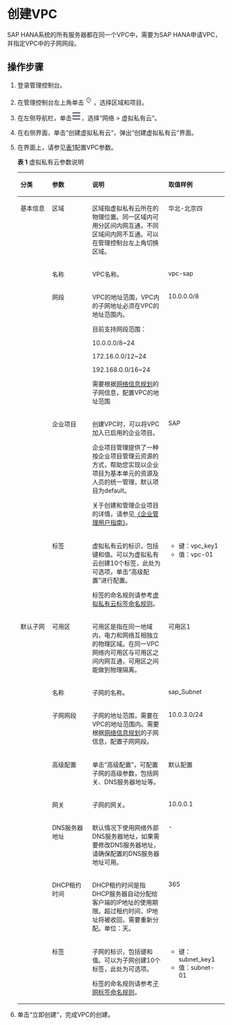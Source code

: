 # 创建VPC<a name="saphana_02_0019"></a>

SAP HANA系统的所有服务器都在同一个VPC中，需要为SAP  HANA申请VPC，并指定VPC中的子网网段。

## 操作步骤<a name="section5117508820456"></a>

1.  登录管理控制台。
2.  在管理控制台左上角单击![](figures/icon-region.png)，选择区域和项目。
3.  在左侧导航栏，单击![](figures/002.png)，选择“网络 \> 虚拟私有云“。
4.  在右侧界面，单击“创建虚拟私有云“，弹出“创建虚拟私有云“界面。
5.  在界面上，请参见[表1](#table65603559163645)配置VPC参数。

    **表 1**  虚拟私有云参数说明

    <a name="table65603559163645"></a>
    <table><thead align="left"><tr id="row30734839163645"><th class="cellrowborder" valign="top" width="15.229999999999999%" id="mcps1.2.5.1.1"><p id="p2189715415299"><a name="p2189715415299"></a><a name="p2189715415299"></a>分类</p>
    </th>
    <th class="cellrowborder" valign="top" width="19.36%" id="mcps1.2.5.1.2"><p id="p36524908163645"><a name="p36524908163645"></a><a name="p36524908163645"></a>参数</p>
    </th>
    <th class="cellrowborder" valign="top" width="36.75%" id="mcps1.2.5.1.3"><p id="p5727553163645"><a name="p5727553163645"></a><a name="p5727553163645"></a>说明</p>
    </th>
    <th class="cellrowborder" valign="top" width="28.660000000000004%" id="mcps1.2.5.1.4"><p id="p61278663163645"><a name="p61278663163645"></a><a name="p61278663163645"></a>取值样例</p>
    </th>
    </tr>
    </thead>
    <tbody><tr id="row14637060163645"><td class="cellrowborder" rowspan="5" valign="top" width="15.229999999999999%" headers="mcps1.2.5.1.1 "><p id="p2883902715299"><a name="p2883902715299"></a><a name="p2883902715299"></a>基本信息</p>
    </td>
    <td class="cellrowborder" valign="top" width="19.36%" headers="mcps1.2.5.1.2 "><p id="p967724163645"><a name="p967724163645"></a><a name="p967724163645"></a>区域</p>
    </td>
    <td class="cellrowborder" valign="top" width="36.75%" headers="mcps1.2.5.1.3 "><p id="zh-cn_topic_0070706438_p71311426132720"><a name="zh-cn_topic_0070706438_p71311426132720"></a><a name="zh-cn_topic_0070706438_p71311426132720"></a>区域指虚拟私有云所在的物理位置。同一区域内可用分区间内网互通，不同区域间内网不互通。可以在管理控制台左上角切换区域。</p>
    </td>
    <td class="cellrowborder" valign="top" width="28.660000000000004%" headers="mcps1.2.5.1.4 "><p id="p41004165163645"><a name="p41004165163645"></a><a name="p41004165163645"></a>华北-北京四</p>
    </td>
    </tr>
    <tr id="row33493172163645"><td class="cellrowborder" valign="top" headers="mcps1.2.5.1.1 "><p id="p48204032163921"><a name="p48204032163921"></a><a name="p48204032163921"></a>名称</p>
    </td>
    <td class="cellrowborder" valign="top" headers="mcps1.2.5.1.2 "><p id="p12212480163921"><a name="p12212480163921"></a><a name="p12212480163921"></a>VPC名称。</p>
    </td>
    <td class="cellrowborder" valign="top" headers="mcps1.2.5.1.3 "><p id="p49686796163921"><a name="p49686796163921"></a><a name="p49686796163921"></a>vpc-sap</p>
    </td>
    </tr>
    <tr id="row8101797163645"><td class="cellrowborder" valign="top" headers="mcps1.2.5.1.1 "><p id="p846641363818"><a name="p846641363818"></a><a name="p846641363818"></a>网段</p>
    </td>
    <td class="cellrowborder" valign="top" headers="mcps1.2.5.1.2 "><p id="p13760765163947"><a name="p13760765163947"></a><a name="p13760765163947"></a>VPC的地址范围，VPC内的子网地址必须在VPC的地址范围内。</p>
    <p id="p56738021163947"><a name="p56738021163947"></a><a name="p56738021163947"></a>目前支持网段范围：</p>
    <p id="p40880148163947"><a name="p40880148163947"></a><a name="p40880148163947"></a>10.0.0.0/8~24</p>
    <p id="p32377018163947"><a name="p32377018163947"></a><a name="p32377018163947"></a>172.16.0.0/12~24</p>
    <p id="p22957712163947"><a name="p22957712163947"></a><a name="p22957712163947"></a>192.168.0.0/16~24</p>
    <p id="p04481525141216"><a name="p04481525141216"></a><a name="p04481525141216"></a>需要根据<a href="网络信息规划.md">网络信息规划</a>的子网信息，配置VPC的地址范围</p>
    </td>
    <td class="cellrowborder" valign="top" headers="mcps1.2.5.1.3 "><p id="p47635417163947"><a name="p47635417163947"></a><a name="p47635417163947"></a>10.0.0.0/8</p>
    </td>
    </tr>
    <tr id="row1297310612317"><td class="cellrowborder" valign="top" headers="mcps1.2.5.1.1 "><p id="p5974106132318"><a name="p5974106132318"></a><a name="p5974106132318"></a>企业项目</p>
    </td>
    <td class="cellrowborder" valign="top" headers="mcps1.2.5.1.2 "><p id="p11176521192310"><a name="p11176521192310"></a><a name="p11176521192310"></a>创建VPC时，可以将VPC加入已启用的企业项目。</p>
    <p id="p1017612118230"><a name="p1017612118230"></a><a name="p1017612118230"></a>企业项目管理提供了一种按企业项目管理云资源的方式，帮助您实现以企业项目为基本单元的资源及人员的统一管理，默认项目为default。</p>
    <p id="p101761721122314"><a name="p101761721122314"></a><a name="p101761721122314"></a>关于创建和管理企业项目的详情，请参见<a href="https://support.huaweicloud.com/usermanual-em/zh-cn_topic_0131965280.html" target="_blank" rel="noopener noreferrer">《企业管理用户指南》</a>。</p>
    </td>
    <td class="cellrowborder" valign="top" headers="mcps1.2.5.1.3 "><p id="p19743617230"><a name="p19743617230"></a><a name="p19743617230"></a>SAP</p>
    </td>
    </tr>
    <tr id="row58854232152946"><td class="cellrowborder" valign="top" headers="mcps1.2.5.1.1 "><p id="p22171238152946"><a name="p22171238152946"></a><a name="p22171238152946"></a>标签</p>
    </td>
    <td class="cellrowborder" valign="top" headers="mcps1.2.5.1.2 "><p id="p5594830615318"><a name="p5594830615318"></a><a name="p5594830615318"></a>虚拟私有云的标识，包括键和值。可以为虚拟私有云创建10个标签，此处为可选项，单击“高级配置”进行配置。</p>
    <p id="p3377270815318"><a name="p3377270815318"></a><a name="p3377270815318"></a>标签的命名规则请参考<a href="https://support.huaweicloud.com/usermanual-vpc/zh-cn_topic_0013935842.html#zh-cn_topic_0013935842__table63360804153019" target="_blank" rel="noopener noreferrer">虚拟私有云标签命名规则</a>。</p>
    </td>
    <td class="cellrowborder" valign="top" headers="mcps1.2.5.1.3 "><a name="ul5846061515318"></a><a name="ul5846061515318"></a><ul id="ul5846061515318"><li>键：vpc_key1</li><li>值：vpc-01</li></ul>
    </td>
    </tr>
    <tr id="row43251058163645"><td class="cellrowborder" rowspan="8" valign="top" width="15.229999999999999%" headers="mcps1.2.5.1.1 "><p id="p15328238171724"><a name="p15328238171724"></a><a name="p15328238171724"></a>默认子网</p>
    </td>
    <td class="cellrowborder" valign="top" width="19.36%" headers="mcps1.2.5.1.2 "><p id="p279310315257"><a name="p279310315257"></a><a name="p279310315257"></a>可用区</p>
    </td>
    <td class="cellrowborder" valign="top" width="36.75%" headers="mcps1.2.5.1.3 "><p id="p1779117352511"><a name="p1779117352511"></a><a name="p1779117352511"></a>可用区是指在同一地域内，电力和网络互相独立的物理区域。在同一VPC网络内可用区与可用区之间内网互通，可用区之间能做到物理隔离。</p>
    </td>
    <td class="cellrowborder" valign="top" width="28.660000000000004%" headers="mcps1.2.5.1.4 "><p id="p1978913316253"><a name="p1978913316253"></a><a name="p1978913316253"></a>可用区1</p>
    </td>
    </tr>
    <tr id="row2058504212247"><td class="cellrowborder" valign="top" headers="mcps1.2.5.1.1 "><p id="p38801420164127"><a name="p38801420164127"></a><a name="p38801420164127"></a>名称</p>
    </td>
    <td class="cellrowborder" valign="top" headers="mcps1.2.5.1.2 "><p id="p55907343164127"><a name="p55907343164127"></a><a name="p55907343164127"></a>子网的名称。</p>
    </td>
    <td class="cellrowborder" valign="top" headers="mcps1.2.5.1.3 "><p id="p32200914164127"><a name="p32200914164127"></a><a name="p32200914164127"></a>sap_Subnet</p>
    </td>
    </tr>
    <tr id="row29663353163645"><td class="cellrowborder" valign="top" headers="mcps1.2.5.1.1 "><p id="p53472873164127"><a name="p53472873164127"></a><a name="p53472873164127"></a>子网网段</p>
    </td>
    <td class="cellrowborder" valign="top" headers="mcps1.2.5.1.2 "><p id="p36335493164127"><a name="p36335493164127"></a><a name="p36335493164127"></a>子网的地址范围，需要在VPC的地址范围内。需要根据<a href="网络信息规划.md">网络信息规划</a>的子网信息，配置子网网段。</p>
    </td>
    <td class="cellrowborder" valign="top" headers="mcps1.2.5.1.3 "><p id="p57493788164127"><a name="p57493788164127"></a><a name="p57493788164127"></a>10.0.3.0/24</p>
    </td>
    </tr>
    <tr id="row17539102592516"><td class="cellrowborder" valign="top" headers="mcps1.2.5.1.1 "><p id="p1353942572518"><a name="p1353942572518"></a><a name="p1353942572518"></a>高级配置</p>
    </td>
    <td class="cellrowborder" valign="top" headers="mcps1.2.5.1.2 "><p id="p155392025132516"><a name="p155392025132516"></a><a name="p155392025132516"></a>单击“高级配置”，可配置子网的高级参数，包括网关、DNS服务器地址等。</p>
    </td>
    <td class="cellrowborder" valign="top" headers="mcps1.2.5.1.3 "><p id="p185391254259"><a name="p185391254259"></a><a name="p185391254259"></a>默认配置</p>
    </td>
    </tr>
    <tr id="row60737684163645"><td class="cellrowborder" valign="top" headers="mcps1.2.5.1.1 "><p id="p153456716426"><a name="p153456716426"></a><a name="p153456716426"></a>网关</p>
    </td>
    <td class="cellrowborder" valign="top" headers="mcps1.2.5.1.2 "><p id="p5719113516426"><a name="p5719113516426"></a><a name="p5719113516426"></a>子网的网关。</p>
    </td>
    <td class="cellrowborder" valign="top" headers="mcps1.2.5.1.3 "><p id="p197034316426"><a name="p197034316426"></a><a name="p197034316426"></a>10.0.0.1</p>
    </td>
    </tr>
    <tr id="row38289007164147"><td class="cellrowborder" valign="top" headers="mcps1.2.5.1.1 "><p id="p9056746164147"><a name="p9056746164147"></a><a name="p9056746164147"></a>DNS服务器地址</p>
    </td>
    <td class="cellrowborder" valign="top" headers="mcps1.2.5.1.2 "><p id="p45170898164255"><a name="p45170898164255"></a><a name="p45170898164255"></a>默认情况下使用网络外部DNS服务器地址，如果需要修改DNS服务器地址，请确保配置的DNS服务器地址可用。</p>
    </td>
    <td class="cellrowborder" valign="top" headers="mcps1.2.5.1.3 "><p id="p29970286164147"><a name="p29970286164147"></a><a name="p29970286164147"></a>-</p>
    </td>
    </tr>
    <tr id="row227219701317"><td class="cellrowborder" valign="top" headers="mcps1.2.5.1.1 "><p id="p2027417711133"><a name="p2027417711133"></a><a name="p2027417711133"></a>DHCP租约时间</p>
    </td>
    <td class="cellrowborder" valign="top" headers="mcps1.2.5.1.2 "><p id="p4493112191318"><a name="p4493112191318"></a><a name="p4493112191318"></a>DHCP租约时间是指DHCP服务器自动分配给客户端的IP地址的使用期限。超过租约时间，IP地址将被收回，需要重新分配。单位：天。</p>
    </td>
    <td class="cellrowborder" valign="top" headers="mcps1.2.5.1.3 "><p id="p11274873133"><a name="p11274873133"></a><a name="p11274873133"></a>365</p>
    </td>
    </tr>
    <tr id="row51723343153346"><td class="cellrowborder" valign="top" headers="mcps1.2.5.1.1 "><p id="p17332494154140"><a name="p17332494154140"></a><a name="p17332494154140"></a>标签</p>
    </td>
    <td class="cellrowborder" valign="top" headers="mcps1.2.5.1.2 "><p id="p61754770154140"><a name="p61754770154140"></a><a name="p61754770154140"></a>子网的标识，包括键和值。可以为子网创建10个标签，此处为可选项。</p>
    <p id="p18922025154140"><a name="p18922025154140"></a><a name="p18922025154140"></a>标签的命名规则请参考<a href="https://support.huaweicloud.com/usermanual-vpc/zh-cn_topic_0013935842.html#zh-cn_topic_0013935842__table4168255153519" target="_blank" rel="noopener noreferrer">子网标签命名规则</a>。</p>
    </td>
    <td class="cellrowborder" valign="top" headers="mcps1.2.5.1.3 "><a name="ul36839653154140"></a><a name="ul36839653154140"></a><ul id="ul36839653154140"><li>键：subnet_key1</li><li>值：subnet-01</li></ul>
    </td>
    </tr>
    </tbody>
    </table>

6.  单击“立即创建“，完成VPC的创建。

